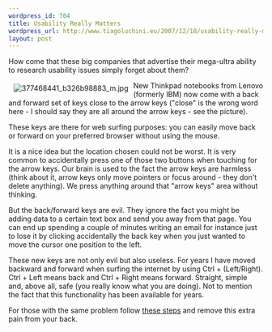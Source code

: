 ```yaml
--- 
wordpress_id: 704
title: Usability Really Matters
wordpress_url: http://www.tiagoluchini.eu/2007/12/18/usability-really-matters/
layout: post
---
```

How come that these big companies that advertise their mega-ultra ability to research usability issues simply forget about them?

<img src="http://www.tiagoluchini.eu/wp-content/uploads/2007/12/377468441_b326b98883_m.jpg" title="377468441_b326b98883_m.jpg" alt="377468441_b326b98883_m.jpg" align="left" hspace="10" vspace="5" />New Thinkpad notebooks from Lenovo (formerly IBM) now come with a back and forward set of keys close to the arrow keys ("close" is the wrong word here - I should say they are all around the arrow keys - see the picture).

These keys are there for web surfing purposes: you can easily move back or forward on your preferred browser without using the mouse.

It is a nice idea but the location chosen could not be worst. It is very common to accidentally press one of those two buttons when touching for the arrow keys. Our brain is used to the fact the arrow keys are harmless (think about it, arrow keys only move pointers or focus around - they don't delete anything). We press anything around that "arrow keys" area without thinking.

But the back/forward keys are evil. They ignore the fact you might be adding data to a certain text box and send you away from that page. You can end up spending a couple of minutes writing an email for instance just to lose it by clicking accidentally the back key when you just wanted to move the cursor one position to the left.

These new keys are not only evil but also useless. For years I have moved backward and forward when surfing the internet by using Ctrl + (Left/Right). Ctrl + Left means back and Ctrl + Right means forward. Straight, simple and, above all, safe (you really know what you are doing). Not to mention the fact that this functionality has been available for years.

For those with the same problem follow <a href="http://www.lenovoblogs.com/designmatters/?p=156" target="_blank">these steps</a> and remove this extra pain from your back.
